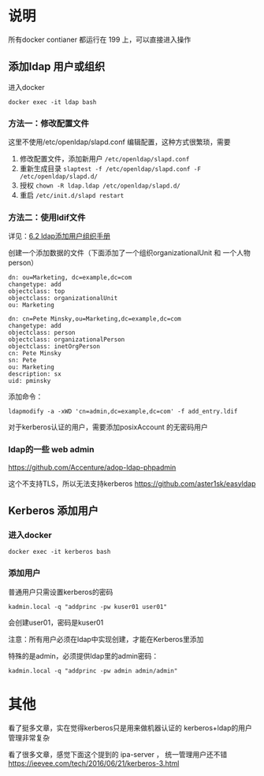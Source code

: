 # 说明

所有docker contianer 都运行在 199 上，可以直接进入操作


## 添加ldap 用户或组织

进入docker

    docker exec -it ldap bash

### 方法一：修改配置文件

这里不使用/etc/openldap/slapd.conf 编辑配置，这种方式很繁琐，需要

1. 修改配置文件，添加新用户 `/etc/openldap/slapd.conf`
2. 重新生成目录 `slaptest -f /etc/openldap/slapd.conf -F /etc/openldap/slapd.d/`
3. 授权 `chown -R ldap.ldap /etc/openldap/slapd.d/`
4. 重启 `/etc/init.d/slapd restart`

### 方法二：使用ldif文件

详见：[6.2 ldap添加用户组织手册](research/ldap_manual.md)

创建一个添加数据的文件（下面添加了一个组织organizationalUnit 和 一个人物person）

    dn: ou=Marketing, dc=example,dc=com
    changetype: add
    objectclass: top
    objectclass: organizationalUnit
    ou: Marketing

    dn: cn=Pete Minsky,ou=Marketing,dc=example,dc=com
    changetype: add
    objectclass: person
    objectclass: organizationalPerson
    objectclass: inetOrgPerson
    cn: Pete Minsky
    sn: Pete
    ou: Marketing
    description: sx
    uid: pminsky

添加命令：

    ldapmodify -a -xWD 'cn=admin,dc=example,dc=com' -f add_entry.ldif

对于kerberos认证的用户，需要添加posixAccount 的无密码用户

### ldap的一些 web admin

https://github.com/Accenture/adop-ldap-phpadmin

这个不支持TLS，所以无法支持kerberos
https://github.com/aster1sk/easyldap


## Kerberos 添加用户


### 进入docker

    docker exec -it kerberos bash

### 添加用户


普通用户只需设置kerberos的密码

    kadmin.local -q "addprinc -pw kuser01 user01"

会创建user01，密码是kuser01


注意：所有用户必须在ldap中实现创建，才能在Kerberos里添加

特殊的是admin，必须提供ldap里的admin密码：

    kadmin.local -q "addprinc -pw admin admin/admin"



# 其他

看了挺多文章，实在觉得kerberos只是用来做机器认证的
kerberos+ldap的用户管理非常复杂

看了很多文章，感觉下面这个提到的 ipa-server ， 统一管理用户还不错
https://ieevee.com/tech/2016/06/21/kerberos-3.html




